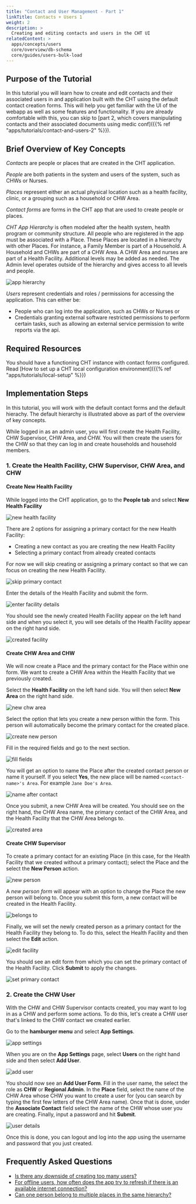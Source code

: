```yaml
---
title: "Contact and User Management - Part 1"
linkTitle: Contacts + Users 1
weight: 2
description: >
  Creating and editing contacts and users in the CHT UI
relatedContent: >
  apps/concepts/users
  core/overview/db-schema
  core/guides/users-bulk-load 
---
```


## Purpose of the Tutorial

In this tutorial you will learn how to create and edit contacts and their associated users in and application built with the CHT using the default contact creation forms. This will help you get familiar with the UI of the webapp as well as some features and functionality. If you are already comfortable with this, you can skip to [part 2, which covers manipulating contacts and their associated documents using medic conf]({{% ref "apps/tutorials/contact-and-users-2" %}}).

## Brief Overview of Key Concepts

*Contacts* are people or places that are created in the CHT application.

*People* are both patients in the system and users of the system, such as CHWs or Nurses.

*Places* represent either an actual physical location such as a health facility, clinic, or a grouping such as a household or CHW Area.

*Contact forms* are forms in the CHT app that are used to create people or places.

*CHT App Hierarchy* is often modeled after the health system, health program or community structure.  All people who are registered in the app must be associated with a Place. These Places are located in a hierarchy with other Places. For instance, a Family Member is part of a Household. A Household and CHWs are part of a CHW Area. A CHW Area and nurses are part of a Health Facility. Additional levels may be added as needed. The Admin level operates outside of the hierarchy and gives access to all levels and people.

![app hierarchy](app-hierarchy.jpg "Default app hierarchy")

*Users* represent credentials and roles / permissions for accessing the application. This can either be:

- People who can log into the application, such as CHWs or Nurses or
- Credentials granting external software restricted permissions to perform certain tasks, such as allowing an external service permission to write reports via the api.

## Required Resources

You should have a functioning CHT instance with contact forms configured. Read [How to set up a CHT local configuration environment]({{% ref "apps/tutorials/local-setup" %}})

## Implementation Steps

In this tutorial, you will work with the default contact forms and the default hierachy. The default hierarchy is illustrated above as part of the overview of key concepts.

While logged in as an admin user, you will first create the Health Facility, CHW Supervisor, CHW Area, and CHW. You will then create the users for the CHW so that they can log in and create households and household members.

### 1. Create the Health Facility, CHW Supervisor, CHW Area, and CHW

#### Create New Health Facility

While logged into the CHT application, go to the **People tab** and select **New Health Facility**

![new health facility](new-facility/select-new-facility.png "New health facility")

There are 2 options for assigning a primary contact for the new Health Facility:

- Creating a new contact as you are creating the new Health Facility
- Selecting a primary contact from already created contacts

For now we will skip creating or assigning a primary contact so that we can focus on creating the new Health Facility.

![skip primary contact](new-facility/skip-primary-contact.png "Skip primary contact")

Enter the details of the Health Facility and submit the form.

![enter facility details](new-facility/enter-facility-name.png "Enter facility details")

You should see the newly created Health Facility appear on the left hand side and when you select it, you will see details of the Health Facility appear on the right hand side.

![created facility](new-facility/created-facility.png "Created facility")

#### Create CHW Area and CHW

We will now create a Place and the primary contact for the Place within one form. We want to create a CHW Area within the Health Facility that we previously created.

Select the **Health Facility** on the left hand side. You will then select **New Area** on the right hand side.

![new chw area](new-chw-area/new-chw-area.png "New CHW area")

Select the option that lets you create a new person within the form. This person will automatically become the primary contact for the created place.

![create new person](new-chw-area/create-new-person.png "Create a new person")

Fill in the required fields and go to the next section.

![fill fields](new-chw-area/fill-required-fields.png "Fill required fields")

You will get an option to name the Place after the created contact person or name it yourself. If you select **Yes**, the new place will be named `<contact-name>'s Area`. For example `Jane Doe's Area`.

![name after contact](new-chw-area/name-after-primary-contact.png "Name after contact")

Once you submit, a new CHW Area will be created. You should see on the right hand, the CHW Area name, the primary contact of the CHW Area, and the Health Facility that the CHW Area belongs to.

![created area](new-chw-area/created-chw-area.png "Created CHW area")

#### Create CHW Supervisor

To create a primary contact for an existing Place (in this case, for the Health Facility that we created without a primary contact); select the Place and the select the **New Person** action.

![new person](new-chw-supervisor/new-person.png "New person")

A *new person form* will appear with an option to change the Place the new person will belong to. Once you submit this form, a new contact will be created in the Health Facility.

![belongs to](new-chw-supervisor/belongs-to.png "Belongs to")

Finally, we will set the newly created person as a primary contact for the Health Facility they belong to. To do this, select the Health Facility and then select the **Edit** action.

![edit facility](new-chw-supervisor/edit-facility.png "Edit facility")

You should see an edit form from which you can set the primary contact of the Health Facility. Click **Submit** to apply the changes.

![set primary contact](new-chw-supervisor/set-primary-contact.png "Set primary contact")

### 2. Create the CHW User

With the CHW and CHW Supervisor contacts created, you may want to log in as a CHW and perform some actions. To do this, let's create a CHW user that's linked to the CHW contact we created earlier.

Go to the **hamburger menu** and select **App Settings**.

![app settings](new-chw-user/app-settings.png "App settings")

When you are on the **App Settings** page, select **Users** on the right hand side and then select **Add User**.

![add user](new-chw-user/add-user.png "Add user")

You should now see an **Add User Form**. Fill in the user name, the select the role as **CHW** or **Regional Admin**. In the **Place** field, select the name of the CHW Area whose CHW you want to create a user for (you can search by typing the first few letters of the CHW Area name). Once that is done, under the **Associate Contact** field select the name of the CHW whose user you are creating. Finally, input a password and hit **Submit**.

![user details](new-chw-user/fill-user-details.png "Fill user details")

Once this is done, you can logout and log into the app using the username and password that you just created.

## Frequently Asked Questions

- [Is there any downside of creating too many users?](https://forum.communityhealthtoolkit.org/t/is-there-any-downside-of-creating-too-many-users/531)
- [For offline users, how often does the app try to refresh if there is an available internet connection?](https://forum.communityhealthtoolkit.org/t/for-offline-users-how-often-does-the-app-try-to-refresh-if-there-is-an-available-internet-connection/503)
- [Can one person belong to multiple places in the same hierarchy?](https://forum.communityhealthtoolkit.org/t/can-one-person-belong-to-multiple-places-in-the-same-hierarchy/101)
